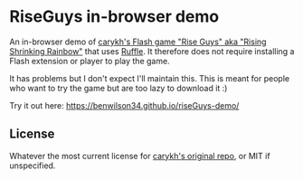 # RiseGuys in-browser demo

An in-browser demo of [carykh's Flash game "Rise Guys" aka "Rising Shrinking Rainbow"](https://github.com/carykh/riseGuys) that uses [Ruffle](https://github.com/ruffle-rs/ruffle). It therefore does not require installing a Flash extension or player to play the game.

It has problems but I don't expect I'll maintain this. This is meant for people who want to try the game but are too lazy to download it :)

Try it out here: https://benwilson34.github.io/riseGuys-demo/

## License

Whatever the most current license for [carykh's original repo](https://github.com/carykh/riseGuys), or MIT if unspecified.
